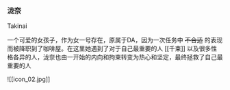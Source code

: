 ### 泷奈

Takinai

一个可爱的女孩子，作为女一号存在，原属于DA，因为一次任务中 ~~不合适~~ 的表现而被降职到了咖啡屋。在这里她遇到了对于自己最重要的人 [[千束]] 以及很多性格各异的人，泷奈也由一开始的内向和拘束转变为热心和坚定，最终拯救了自己最重要的人

![[icon_02.jpg]]
